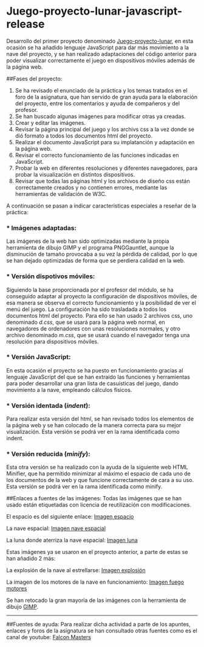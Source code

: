 # Juego-proyecto-lunar-javascript-release

Desarrollo del primer proyecto denominado [Juego-proyecto-lunar](https://github.com/javig2016/Juego-proyecto-lunar), en esta ocasión se ha añadido lenguaje JavaScript para dar más movimiento a la nave del proyecto, y se han realizado adaptaciones del código anterior para poder visualizar correctamente el juego en dispositivos móviles además de la página web.

##Fases del proyecto:

1. Se ha revisado el enunciado de la práctica y los temas tratados en el foro de la asignatura, que han servido de gran ayuda para la elaboración del proyecto, entre los comentarios y ayuda de compañeros y del profesor.
2. Se han buscado algunas imágenes para modificar otras ya creadas.
3. Crear y editar las imágenes.
4. Revisar la página principal del juego y los archivs css a la vez donde se dió formato a todos los documentos html del proyecto.
5. Realizar el documento JavaScript para su implatanción y adaptación en la página web.
6. Revisar el correcto funcionamiento de las funciones indicadas en JavaScript.
7. Probar la web en diferentes resoluciones y diferentes navegadores, para probar la visualización en distintos dispositivos.
8. Revisar que todas las páginas html y los archivos de diseño css están correctamente creados y no contienen errores, mediante las herramientas de validación de W3C.

A continuación se pasan a indicar características especiales a reseñar de la práctica:
### * Imágenes adaptadas:
Las imágenes de la web han sido optimizadas mediante la propia herramienta de dibujo GIMP y el programa PNGGauntlet, aunque la disminución de tamaño provocaba a su vez la pérdida de calidad, por lo que se han dejado optimizadas de forma que se perdiera calidad en la web.

### * Versión dispotivos móviles:
Siguiendo la base proporcionada por el profesor del módulo, se ha conseguido adaptar al proyecto la configuración de dispositivos móviles, de esa manera se observa el correcto funcionamiento y la posibilidad de ver el menú del juego.
La configuración ha sido trasladada a todos los documentos html del proyecto.
Para ello se han usado 2 archivos css, uno denominado *_d.css_*, que se usará para la página web normal, en navegadores de ordenadores con unas resoluciones normales, y otro archivo denominado *_m.css_*, que se usará cuando el navegador tenga una resolución para dispositivos móviles.

### * Versión JavaScript:
En esta ocasión el proyecto se ha puesto en funcionamiento gracias al lenguaje JavaScript del que se han extraido  las funciones y herramientas para poder desarrollar una gran lista de casuísticas del juego, dando movimiento a la nave, empleando cálculos físicos.

### * Versión identada (_indent_):

Para realizar esta versión del html, se han revisado todos los elementos de la página web y se han colocado de la manera correcta para su mejor visualización. Esta versión se podrá ver en la rama identificada como indent.

### * Versión reducida (_minify_):

Esta otra versión se ha realizado con la ayuda de la siguiente web HTML Minifier, que ha permitido minimizar al máximo el espacio de cada uno de los documentos de la web y que funcione correctamente de cara a su uso. Esta versión se podrá ver en la rama identificada como minify.

##Enlaces a fuentes de las imágenes:
Todas las imágenes que se han usado están etiquetadas con licencia de reutilización con modificaciones.

El espacio es del siguiente enlace:
[Imagen espacio](http://www.publicdomainpictures.net/pictures/130000/velka/night-sky-background-14391263141jp.jpg)

La nave espacial:
[Imagen nave espacial](https://upload.wikimedia.org/wikipedia/commons/thumb/b/ba/Alien_Spaceship_-_SVG_Vector.svg/2000px-Alien_Spaceship_-_SVG_Vector.svg.png)

La luna donde aterriza la nave espacial:
[Imagen luna](https://c1.staticflickr.com/9/8218/8276112196_5e8083de11_b.jpg)

Estas imágenes ya se usaron en el proyecto anterior, a parte de estas se han añadido 2 más:

La explosión de la nave al estrellarse:
[Imagen explosión](https://pixabay.com/es/explosi%C3%B3n-detonaci%C3%B3n-auge-bomba-417894/)

La imagen de los motores de la nave en funcionamiento:
[Imagen fuego motores](http://4.bp.blogspot.com/-iRHTJ4UmXhs/UZT6GYS0_GI/AAAAAAAAEzM/irv0DlSVe9Y/s1600/fire_drop.png)

Se han retocado la gran mayoría de las imágenes con la herramienta de dibujo [GIMP](https://www.gimp.org/).

***
##Fuentes de ayuda:
Para realizar dicha actividad a parte de los apuntes, enlaces y foros de la asignatura se han consultado otras fuentes como es el canal de youtube:
[Falcon Masters](https://www.youtube.com/channel/UCJl1YajcPWTeJNsQhGyMIMg)
